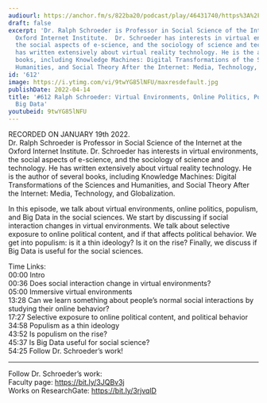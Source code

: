 ```yaml
---
audiourl: https://anchor.fm/s/822ba20/podcast/play/46431740/https%3A%2F%2Fd3ctxlq1ktw2nl.cloudfront.net%2Fstaging%2F2022-0-20%2Fdef9d674-666c-f7c3-e349-0f8b6489dff3.m4a
draft: false
excerpt: 'Dr. Ralph Schroeder is Professor in Social Science of the Internet at the
  Oxford Internet Institute.  Dr. Schroeder has interests in virtual environments,
  the social aspects of e-science, and the sociology of science and technology. He
  has written extensively about virtual reality technology. He is the author of several
  books, including Knowledge Machines: Digital Transformations of the Sciences and
  Humanities, and Social Theory After the Internet: Media, Technology, and Globalization.'
id: '612'
image: https://i.ytimg.com/vi/9twYG85lNFU/maxresdefault.jpg
publishDate: 2022-04-14
title: '#612 Ralph Schroeder: Virtual Environments, Online Politics, Populism, and
  Big Data'
youtubeid: 9twYG85lNFU
---
```

<div class="timelinks">

RECORDED ON JANUARY 19th 2022.  
Dr. Ralph Schroeder is Professor in Social Science of the Internet at the Oxford Internet Institute.  Dr. Schroeder has interests in virtual environments, the social aspects of e-science, and the sociology of science and technology. He has written extensively about virtual reality technology. He is the author of several books, including Knowledge Machines: Digital Transformations of the Sciences and Humanities, and Social Theory After the Internet: Media, Technology, and Globalization.

In this episode, we talk about virtual environments, online politics, populism, and Big Data in the social sciences. We start by discussing if social interaction changes in virtual environments. We talk about selective exposure to online political content, and if that affects political behavior. We get into populism: is it a thin ideology? Is it on the rise? Finally, we discuss if Big Data is useful for the social sciences.

Time Links:  
<time>00:00</time> Intro  
<time>00:36</time> Does social interaction change in virtual environments?  
<time>05:00</time> Immersive virtual environments  
<time>13:28</time> Can we learn something about people’s normal social interactions by studying their online behavior?  
<time>17:27</time> Selective exposure to online political content, and political behavior  
<time>34:58</time> Populism as a thin ideology  
<time>43:52</time> Is populism on the rise?  
<time>45:37</time> Is Big Data useful for social science?  
<time>54:25</time> Follow Dr. Schroeder’s work!

---

Follow Dr. Schroeder’s work:  
Faculty page: https://bit.ly/3JQBv3j  
Works on ResearchGate: https://bit.ly/3rjvqlD
</div>

